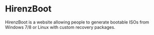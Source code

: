 HirenzBoot
==========

HirenzBoot is a website allowing people to generate bootable ISOs from Windows 7/8 or Linux with custom recovery packages.
